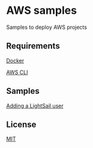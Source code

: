 # AWS samples

Samples to deploy AWS projects

## Requirements

[Docker](https://docs.docker.com/engine/install/)

[AWS CLI](https://docs.aws.amazon.com/cli/latest/userguide/getting-started-install.html)

## Samples

[Adding a LightSail user](./lightsail/create-user/README.md)

## License

[MIT](./LICENSE)
